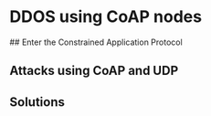 # DDOS using CoAP nodes


## Enter the Constrained Application Protocol
## Attacks using CoAP and UDP

## Solutions
